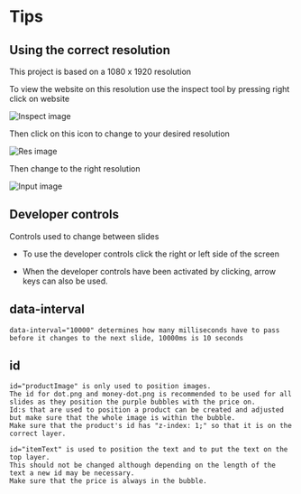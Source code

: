 
# Tips

## Using the correct resolution

This project is based on a 1080 x 1920 resolution 

To view the website on this resolution use the inspect tool by pressing right click on website

![Inspect image](images/inspectImg.png)

Then click on this icon to change to your desired resolution

![Res image](images/click.png)

Then change to the right resolution

![Input image](images/resInput.png)

## Developer controls
Controls used to change between slides

* To use the developer controls click the right or left side of the screen

* When the developer controls have been activated by clicking, arrow keys can also be used.

## data-interval
```
data-interval="10000" determines how many milliseconds have to pass before it changes to the next slide, 10000ms is 10 seconds
```

## id
 
 ```
id="productImage" is only used to position images.
The id for dot.png and money-dot.png is recommended to be used for all slides as they position the purple bubbles with the price on.
Id:s that are used to position a product can be created and adjusted but make sure that the whole image is within the bubble.
Make sure that the product's id has "z-index: 1;" so that it is on the correct layer. 

id="itemText" is used to position the text and to put the text on the top layer.
This should not be changed although depending on the length of the text a new id may be necessary.
Make sure that the price is always in the bubble.
```



